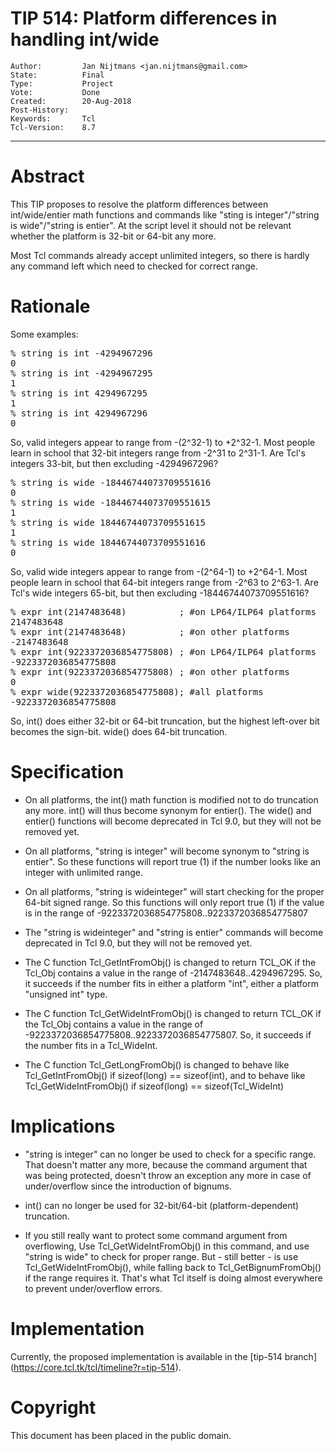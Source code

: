 # TIP 514: Platform differences in handling int/wide
	Author:         Jan Nijtmans <jan.nijtmans@gmail.com>
	State:          Final
	Type:           Project
	Vote:           Done
	Created:        20-Aug-2018
	Post-History:   
	Keywords:       Tcl
	Tcl-Version:	8.7
-----

# Abstract

This TIP proposes to resolve the platform differences between int/wide/entier math functions and commands like "sting is integer"/"string is wide"/"string is entier".
At the script level it should not be relevant whether the platform is 32-bit or 64-bit any more.

Most Tcl commands already accept unlimited integers, so there is hardly any command left which need to checked for correct range.

# Rationale

Some examples:

<pre>
% string is int -4294967296
0
% string is int -4294967295
1
% string is int 4294967295
1
% string is int 4294967296
0
</pre>

So, valid integers appear to range from -(2^32-1) to +2^32-1.  Most people learn in school that 32-bit integers range from -2^31 to 2^31-1. Are Tcl's integers 33-bit, but then excluding -4294967296?

<pre>
% string is wide -18446744073709551616
0
% string is wide -18446744073709551615
1
% string is wide 18446744073709551615
1
% string is wide 18446744073709551616
0
</pre>

So, valid wide integers appear to range from -(2^64-1) to +2^64-1.  Most people learn in school that 64-bit integers range from -2^63 to 2^63-1. Are Tcl's wide integers 65-bit, but then excluding -18446744073709551616?


<pre>
% expr int(2147483648)          ; #on LP64/ILP64 platforms
2147483648
% expr int(2147483648)          ; #on other platforms
-2147483648
% expr int(9223372036854775808) ; #on LP64/ILP64 platforms
-9223372036854775808
% expr int(9223372036854775808) ; #on other platforms
0
% expr wide(9223372036854775808); #all platforms
-9223372036854775808
</pre>

So, int() does either 32-bit or 64-bit truncation, but the highest left-over bit becomes the sign-bit. wide() does 64-bit truncation.

# Specification

 * On all platforms, the int() math function is modified not to do truncation any more.
   int() will thus become synonym for entier(). The wide() and entier() functions will become deprecated in Tcl 9.0, but they will not be removed yet.

 * On all platforms, "string is integer" will become synonym to "string is entier".
   So these functions will report true (1) if the number looks like an integer with unlimited range.

 * On all platforms, "string is wideinteger" will start checking for the proper 64-bit signed range.
   So this functions will only report true (1) if the value is in the range of -9223372036854775808..9223372036854775807

 * The "string is wideinteger" and "string is entier" commands will become deprecated in Tcl 9.0, but they will not be removed yet.

 * The C function Tcl\_GetIntFromObj() is changed to return TCL\_OK if the Tcl\_Obj contains a value in the range of -2147483648..4294967295. So,
   it succeeds if the number fits in either a platform "int", either a platform "unsigned int" type.

 * The C function Tcl\_GetWideIntFromObj() is changed to return TCL\_OK if the Tcl\_Obj contains a value in the range of -9223372036854775808..9223372036854775807.
   So, it succeeds if the number fits in a Tcl\_WideInt.

 * The C function Tcl\_GetLongFromObj() is changed to behave like Tcl\_GetIntFromObj() if sizeof(long) == sizeof(int), and to behave like Tcl\_GetWideIntFromObj() if sizeof(long) == sizeof(Tcl_WideInt)

# Implications

 * "string is integer" can no longer be used to check for a specific range.
   That doesn't matter any more, because the command argument that was being protected, doesn't throw an exception any more in case of under/overflow since the introduction of bignums.

 * int() can no longer be used for 32-bit/64-bit (platform-dependent) truncation.

 * If you still really want to protect some command argument from overflowing, Use Tcl\_GetWideIntFromObj() in this command, and use "string is wide" to check for proper range.
   But - still better - is use Tcl\_GetWideIntFromObj(), while falling back to Tcl\_GetBignumFromObj() if the range requires it.
   That's what Tcl itself is doing almost everywhere to prevent under/overflow errors.

# Implementation

Currently, the proposed implementation is available in the [tip-514 branch]
(https://core.tcl.tk/tcl/timeline?r=tip-514).

# Copyright

This document has been placed in the public domain.
